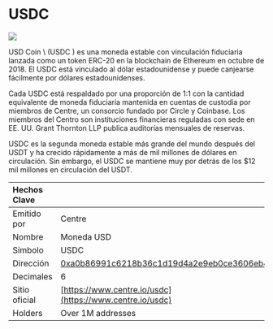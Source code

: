 # USDC

![](../../.gitbook/assets/usdc-coin-bd351fb779%20%281%29.png)

USD Coin \ (USDC \) es una moneda estable con vinculación fiduciaria lanzada como un token ERC-20 en la blockchain de Ethereum en octubre de 2018. El USDC está vinculado al dólar estadounidense y puede canjearse fácilmente por dólares estadounidenses.

Cada USDC está respaldado por una proporción de 1:1 con la cantidad equivalente de moneda fiduciaria mantenida en cuentas de custodia por miembros de Centre, un consorcio fundado por Circle y Coinbase. Los miembros del Centro son instituciones financieras reguladas con sede en EE. UU. Grant Thornton LLP publica auditorías mensuales de reservas.

USDC es la segunda moneda estable más grande del mundo después del USDT y ha crecido rápidamente a más de mil millones de dólares en circulación. Sin embargo, el USDC se mantiene muy por detrás de los $12 mil millones en circulación del USDT.

| Hechos Clave  |                                                                                                                     |
|:------------- |:------------------------------------------------------------------------------------------------------------------- |
| Emitido por   | Centre                                                                                                              |
| Nombre        | Moneda USD                                                                                                          |
| Símbolo       | USDC                                                                                                                |
| Dirección     | [0xa0b86991c6218b36c1d19d4a2e9eb0ce3606eb48](https://etherscan.io/token/0xa0b86991c6218b36c1d19d4a2e9eb0ce3606eb48) |
| Decimales     | 6                                                                                                                   |
| Sitio oficial | [https://www.centre.io/usdc](https://www.centre.io/usdc)                                                            |
| Holders       | Over 1M addresses                                                                                                   |



